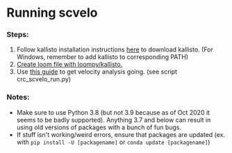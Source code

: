 # Running scvelo
### Steps:
1. Follow kallisto installation instructions [here](https://chmi-sops.github.io/mydoc_kallisto.html) to download kallisto. (For Windows, remember to add kallisto to corresponding PATH)
2. [Create loom file with loompy/kallisto.](https://linnarssonlab.org/loompy/kallisto/index.html)
3. Use [this guide](https://scvelo.readthedocs.io/VelocityBasics.html) to get velocity analysis going. (see script crc_scvelo_run.py)

### Notes:
- Make sure to use Python 3.8 (but not 3.9 because as of Oct 2020 it seems to be badly supported). Anything 3.7 and below can result in using old versions of packages with a bunch of fun bugs.
- If stuff isn't working/weird errors, ensure that packages are updated (ex. with `pip install -U [packagename]` or `conda update [packagename]`) 
